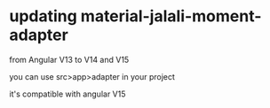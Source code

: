 # updating material-jalali-moment-adapter
from Angular V13 to V14 and V15

you can use src>app>adapter in your project

it's compatible with angular V15
